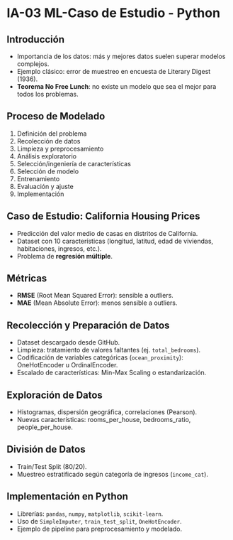 # IA-03 ML-Caso de Estudio - Python

## Introducción
- Importancia de los datos: más y mejores datos suelen superar modelos complejos.
- Ejemplo clásico: error de muestreo en encuesta de Literary Digest (1936).
- **Teorema No Free Lunch**: no existe un modelo que sea el mejor para todos los problemas.

## Proceso de Modelado
1. Definición del problema
2. Recolección de datos
3. Limpieza y preprocesamiento
4. Análisis exploratorio
5. Selección/ingeniería de características
6. Selección de modelo
7. Entrenamiento
8. Evaluación y ajuste
9. Implementación

## Caso de Estudio: California Housing Prices
- Predicción del valor medio de casas en distritos de California.
- Dataset con 10 características (longitud, latitud, edad de viviendas, habitaciones, ingresos, etc.).
- Problema de **regresión múltiple**.

## Métricas
- **RMSE** (Root Mean Squared Error): sensible a outliers.
- **MAE** (Mean Absolute Error): menos sensible a outliers.

## Recolección y Preparación de Datos
- Dataset descargado desde GitHub.
- Limpieza: tratamiento de valores faltantes (ej. `total_bedrooms`).
- Codificación de variables categóricas (`ocean_proximity`): OneHotEncoder u OrdinalEncoder.
- Escalado de características: Min-Max Scaling o estandarización.

## Exploración de Datos
- Histogramas, dispersión geográfica, correlaciones (Pearson).
- Nuevas características: rooms_per_house, bedrooms_ratio, people_per_house.

## División de Datos
- Train/Test Split (80/20).
- Muestreo estratificado según categoría de ingresos (`income_cat`).

## Implementación en Python
- Librerías: `pandas`, `numpy`, `matplotlib`, `scikit-learn`.
- Uso de `SimpleImputer`, `train_test_split`, `OneHotEncoder`.
- Ejemplo de pipeline para preprocesamiento y modelado.

